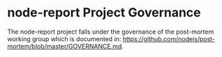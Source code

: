 # node-report Project Governance

The node-report project falls under the governance of the post-mortem
working group which is documented in:
https://github.com/nodejs/post-mortem/blob/master/GOVERNANCE.md.
